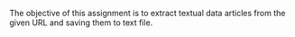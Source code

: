 The objective of this assignment is to extract textual data articles from the given URL and saving them to text file.
